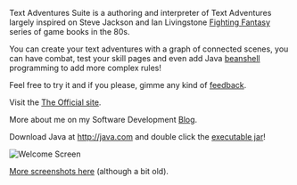 Text Adventures Suite is a authoring and interpreter of Text Adventures largely inspired on Steve Jackson and Ian Livingstone [Fighting Fantasy](http://en.wikipedia.org/wiki/Fighting_Fantasy) series of game books in the 80s.

You can create your text adventures with a graph of connected scenes, you can have combat, test your skill pages and even add Java [beanshell](http://www.beanshell.org) programming to add more complex rules!

Feel free to try it and if you please, gimme any kind of [feedback](mailto:tas@bpfurtado.net).

Visit the [The Official site](http://sysoutnull.net/tas).

More about me on my Software Development [Blog](http://bpfurtado.livejournal.com).

Download Java at http://java.com and double click the [executable jar](http://text-adventures-suite.googlecode.com/files/text-adventures-suite_1.2.1.jar)!

<img src='http://sysoutnull.net/tas/screenshots/images/welcome.jpg' alt='Welcome Screen' />

[More screenshots here](http://sysoutnull.net/tas/screenshots/index.html) (although a bit old).